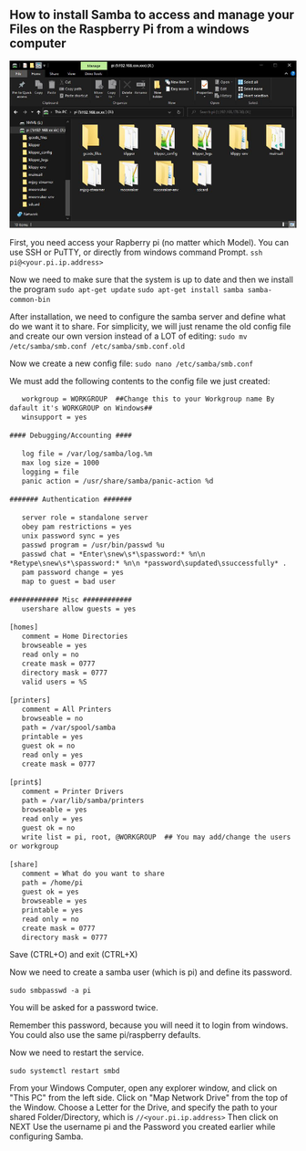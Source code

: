 ## How to install Samba to access and manage your Files on the Raspberry Pi from a windows computer

![alt text](https://github.com/kanawati975/Voron_Switchwire/blob/main/Images/smb.JPG)






First, you need access your Rapberry pi (no matter which Model).
You can use SSH or PuTTY, or directly from windows command Prompt.
`ssh pi@<your.pi.ip.address>`

Now we need to make sure that the system is up to date and then we install the program
`sudo apt-get update`
`sudo apt-get install samba samba-common-bin`

After installation, we need to configure the samba server and define what do we want it to share.
For simplicity, we will just rename the old config file and create our own version instead of a LOT of editing:
```sudo mv /etc/samba/smb.conf /etc/samba/smb.conf.old```

Now we create a new config file:
```sudo nano /etc/samba/smb.conf```

We must add the following contents to the config file we just created:
```[global]
   workgroup = WORKGROUP  ##Change this to your Workgroup name By dafault it's WORKGROUP on Windows##
   winsupport = yes

#### Debugging/Accounting ####

   log file = /var/log/samba/log.%m
   max log size = 1000
   logging = file
   panic action = /usr/share/samba/panic-action %d

####### Authentication #######

   server role = standalone server
   obey pam restrictions = yes
   unix password sync = yes
   passwd program = /usr/bin/passwd %u
   passwd chat = *Enter\snew\s*\spassword:* %n\n *Retype\snew\s*\spassword:* %n\n *password\supdated\ssuccessfully* .
   pam password change = yes
   map to guest = bad user

############ Misc ############
   usershare allow guests = yes

[homes]
   comment = Home Directories
   browseable = yes
   read only = no
   create mask = 0777
   directory mask = 0777
   valid users = %S

[printers]
   comment = All Printers
   browseable = no
   path = /var/spool/samba
   printable = yes
   guest ok = no
   read only = yes
   create mask = 0777

[print$]
   comment = Printer Drivers
   path = /var/lib/samba/printers
   browseable = yes
   read only = yes
   guest ok = no
   write list = pi, root, @WORKGROUP  ## You may add/change the users or workgroup

[share]
   comment = What do you want to share
   path = /home/pi
   guest ok = yes
   browseable = yes
   printable = yes
   read only = no
   create mask = 0777
   directory mask = 0777
   ```
Save (CTRL+O) and exit (CTRL+X)

Now we need to create a samba user (which is pi) and define its password.

```sudo smbpasswd -a pi```

You will be asked for a password twice. 

Remember this password, because you will need it to login from windows.
You could also use the same pi/raspberry defaults.

Now we need to restart the service.

```sudo systemctl restart smbd```

From your Windows Computer, open any explorer window, and click on "This PC" from the left side.
Click on "Map Network Drive" from the top of the Window.
Choose a Letter for the Drive, and specify the path to your shared Folder/Directory, which is `//<your.pi.ip.address>` Then click on NEXT
Use the username pi and the Password you created earlier while configuring Samba.
